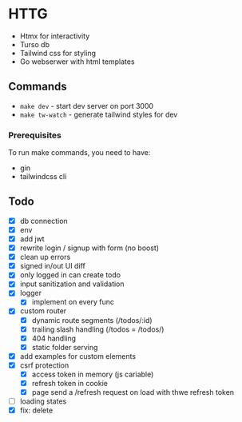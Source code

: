 # HTTG

- Htmx for interactivity
- Turso db
- Tailwind css for styling
- Go webserwer with html templates

## Commands

- `make dev` - start dev server on port 3000
- `make tw-watch` - generate tailwind styles for dev

### Prerequisites

To run make commands, you need to have:

- gin
- tailwindcss cli

## Todo

- [x] db connection
- [x] env
- [x] add jwt
- [x] rewrite login / signup with form (no boost)
- [x] clean up errors
- [x] signed in/out UI diff
- [x] only logged in can create todo
- [x] input sanitization and validation
- [x] logger
  - [x] implement on every func
- [x] custom router
  - [x] dynamic route segments (/todos/:id)
  - [x] trailing slash handling (/todos = /todos/)
  - [x] 404 handling
  - [x] static folder serving
- [x] add examples for custom elements
- [x] csrf protection
  - [x] access token in memory (js cariable)
  - [x] refresh token in cookie
  - [x] page send a /refresh request on load with thwe refresh token
- [ ] loading states
- [x] fix: delete
